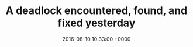 ---
layout: stackcode
title:  "A deadlock encountered, found, and fixed yesterday"
text: A daily screenshot from the Stack Overflow codebase (a deadlock encountered, found, and fixed yesterday). 
name: Nick Craver
twitterhandle: Nick_Craver
thumbnailhandle: Uxze4LwhHa
date:   2016-08-10 10:33:00 +0000
tags: ["deadlock", "concurrency"]
tweet: https://twitter.com/Nick_Craver/status/763322361504464896
---